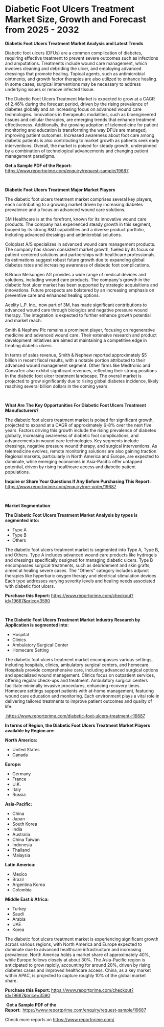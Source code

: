 <p><h1>Diabetic Foot Ulcers Treatment Market Size, Growth and Forecast from 2025 - 2032</h1></p><p><strong>Diabetic Foot Ulcers Treatment Market Analysis and Latest Trends</strong></p>
<p><p>Diabetic foot ulcers (DFUs) are a common complication of diabetes, requiring effective treatment to prevent severe outcomes such as infections and amputations. Treatments include wound care management, which involves cleaning and debriding the ulcer, and employing advanced dressings that promote healing. Topical agents, such as antimicrobial ointments, and growth factor therapies are also utilized to enhance healing. In some cases, surgical interventions may be necessary to address underlying issues or remove infected tissue.</p><p>The Diabetic Foot Ulcers Treatment Market is expected to grow at a CAGR of 2.46% during the forecast period, driven by the rising prevalence of diabetes globally and an increasing focus on advanced wound care technologies. Innovations in therapeutic modalities, such as bioengineered tissues and cellular therapies, are emerging trends that enhance treatment effectiveness. Additionally, the growing adoption of telemedicine for patient monitoring and education is transforming the way DFUs are managed, improving patient outcomes. Increased awareness about foot care among diabetic patients is also contributing to market growth as patients seek early interventions. Overall, the market is poised for steady growth, underpinned by a combination of technological advancements and changing patient management paradigms.</p></p>
<p><strong>Get a Sample PDF of the Report:&nbsp;</strong> <a href="https://www.reportprime.com/enquiry/request-sample/19687?utm_campaign=2274&utm_medium=2&utm_source=Github&utm_content=ia&utm_term=20032025&utm_id=diabetic-foot-ulcers-treatment">https://www.reportprime.com/enquiry/request-sample/19687</a></p>
<p>&nbsp;</p>
<p><strong>Diabetic Foot Ulcers Treatment Major Market Players</strong></p>
<p><p>The diabetic foot ulcers treatment market comprises several key players, each contributing to a growing market driven by increasing diabetes prevalence and a focus on advanced wound care solutions. </p><p>3M Healthcare is at the forefront, known for its innovative wound care products. The company has experienced steady growth in this segment, buoyed by its strong R&D capabilities and a diverse product portfolio, including advanced dressings and antimicrobial solutions.</p><p>Coloplast A/S specializes in advanced wound care management products. The company has shown consistent market growth, fueled by its focus on patient-centered solutions and partnerships with healthcare professionals. Its estimations suggest robust future growth due to expanding global diabetes rates and increasing awareness of diabetic foot complications.</p><p>B.Braun Melsungen AG provides a wide range of medical devices and solutions, including wound care products. The company's growth in the diabetic foot ulcer market has been supported by strategic acquisitions and innovations. Future prospects are bolstered by an increasing emphasis on preventive care and enhanced healing options.</p><p>Acelity L.P. Inc., now part of 3M, has made significant contributions to advanced wound care through biologics and negative pressure wound therapy. The integration is expected to further enhance growth potential and market reach.</p><p>Smith & Nephew Plc remains a prominent player, focusing on regenerative medicine and advanced wound care. Their extensive research and product development initiatives are aimed at maintaining a competitive edge in treating diabetic ulcers.</p><p>In terms of sales revenue, Smith & Nephew reported approximately $5 billion in recent fiscal results, with a notable portion attributed to their advanced wound management segment. Other firms like Medtronic and ConvaTec also exhibit significant revenues, reflecting their strong positions in the diabetic foot ulcer treatment landscape. The overall market is projected to grow significantly due to rising global diabetes incidence, likely reaching several billion dollars in the coming years.</p></p>
<p>&nbsp;</p>
<p><strong>What Are The Key Opportunities For Diabetic Foot Ulcers Treatment Manufacturers?</strong></p>
<p><p>The diabetic foot ulcers treatment market is poised for significant growth, projected to expand at a CAGR of approximately 6-8% over the next five years. Factors driving this growth include the rising prevalence of diabetes globally, increasing awareness of diabetic foot complications, and advancements in wound care technologies. Key segments include dressings, negative pressure wound therapy, and surgical interventions. As telemedicine evolves, remote monitoring solutions are also gaining traction. Regional markets, particularly in North America and Europe, are expected to dominate, while emerging economies in Asia-Pacific offer untapped potential, driven by rising healthcare access and diabetic patient populations.</p></p>
<p><strong>Inquire or Share Your Questions If Any Before Purchasing This Report:</strong> <a href="https://www.reportprime.com/enquiry/pre-order/19687?utm_campaign=2274&utm_medium=2&utm_source=Github&utm_content=ia&utm_term=20032025&utm_id=diabetic-foot-ulcers-treatment">https://www.reportprime.com/enquiry/pre-order/19687</a></p>
<p>&nbsp;</p>
<p><strong>Market Segmentation</strong></p>
<p><strong>The Diabetic Foot Ulcers Treatment Market Analysis by types is segmented into:</strong></p>
<p><ul><li>Type A</li><li>Type B</li><li>Others</li></ul></p>
<p><p>The diabetic foot ulcers treatment market is segmented into Type A, Type B, and Others. Type A includes advanced wound care products like hydrogels and dressings specifically designed for managing diabetic ulcers. Type B encompasses surgical treatments, such as debridement and skin grafts, aimed at healing severe cases. The "Others" category includes adjunct therapies like hyperbaric oxygen therapy and electrical stimulation devices. Each type addresses varying severity levels and healing needs associated with diabetic foot ulcers.</p></p>
<p><strong>Purchase this Report:&nbsp;</strong><a href="https://www.reportprime.com/checkout?id=19687&price=3590&utm_campaign=2274&utm_medium=2&utm_source=Github&utm_content=ia&utm_term=20032025&utm_id=diabetic-foot-ulcers-treatment">https://www.reportprime.com/checkout?id=19687&price=3590</a></p>
<p>&nbsp;</p>
<p><strong>The Diabetic Foot Ulcers Treatment Market Industry Research by Application is segmented into:</strong></p>
<p><ul><li>Hospital</li><li>Clinics</li><li>Ambulatory Surgical Center</li><li>Homecare Setting</li></ul></p>
<p><p>The diabetic foot ulcers treatment market encompasses various settings, including hospitals, clinics, ambulatory surgical centers, and homecare. Hospitals provide comprehensive care, including advanced surgical options and specialized wound management. Clinics focus on outpatient services, offering regular check-ups and treatment. Ambulatory surgical centers facilitate minimally invasive procedures, enhancing recovery times. Homecare settings support patients with at-home management, featuring wound care education and monitoring. Each environment plays a vital role in delivering tailored treatments to improve patient outcomes and quality of life.</p></p>
<p><a href="https://www.reportprime.com/diabetic-foot-ulcers-treatment-r19687?utm_campaign=2274&utm_medium=2&utm_source=Github&utm_content=ia&utm_term=20032025&utm_id=diabetic-foot-ulcers-treatment">&nbsp;https://www.reportprime.com/diabetic-foot-ulcers-treatment-r19687</a></p>
<p><strong>In terms of Region, the Diabetic Foot Ulcers Treatment Market Players available by Region are:</strong></p>
<p>
    <p> <strong> North America: </strong>
        <ul>
            <li>United States</li>
            <li>Canada</li>
        </ul>
        </p> 
    <p> <strong> Europe: </strong>
        <ul>
            <li>Germany</li>
            <li>France</li>
            <li>U.K.</li>
            <li>Italy</li>
            <li>Russia</li>
        </ul>
        </p> 
    <p> <strong> Asia-Pacific: </strong>
        <ul>
            <li>China</li>
            <li>Japan</li>
            <li>South Korea</li>
            <li>India</li>
            <li>Australia</li>
            <li>China Taiwan</li>
            <li>Indonesia</li>
            <li>Thailand</li>
            <li>Malaysia</li>
        </ul>
        </p> 
    <p> <strong> Latin America: </strong>
        <ul>
            <li>Mexico</li>
            <li>Brazil</li>
            <li>Argentina Korea</li>
            <li>Colombia</li>
        </ul>
        </p> 
    <p> <strong> Middle East & Africa: </strong>
        <ul>
            <li>Turkey</li>
            <li>Saudi</li>
            <li>Arabia</li>
            <li>UAE</li>
            <li>Korea</li>
        </ul>
    </p>
    </p>
<p><p>The diabetic foot ulcers treatment market is experiencing significant growth across various regions, with North America and Europe expected to dominate due to advanced healthcare infrastructure and increasing prevalence. North America holds a market share of approximately 40%, while Europe follows closely at about 30%. The Asia-Pacific region is anticipated to grow rapidly, accounting for around 20%, driven by rising diabetes cases and improved healthcare access. China, as a key market within APAC, is projected to capture roughly 10% of the global market share.</p></p>
<p><strong>Purchase this Report: </strong><a href="https://www.reportprime.com/checkout?id=19687&price=3590&utm_campaign=2274&utm_medium=2&utm_source=Github&utm_content=ia&utm_term=20032025&utm_id=diabetic-foot-ulcers-treatment">https://www.reportprime.com/checkout?id=19687&price=3590</a></p>
<p>&nbsp;<strong>Get a Sample PDF of the Report:&nbsp;&nbsp;</strong><a href="https://www.reportprime.com/enquiry/request-sample/19687?utm_campaign=2274&utm_medium=2&utm_source=Github&utm_content=ia&utm_term=20032025&utm_id=diabetic-foot-ulcers-treatment">https://www.reportprime.com/enquiry/request-sample/19687</a></p>
<p><strong></strong></p>
<p>Check more reports on <a href="https://www.reportprime.com/?utm_campaign=2274&utm_medium=2&utm_source=Github&utm_content=ia&utm_term=20032025&utm_id=diabetic-foot-ulcers-treatment">https://www.reportprime.com/</a></p>